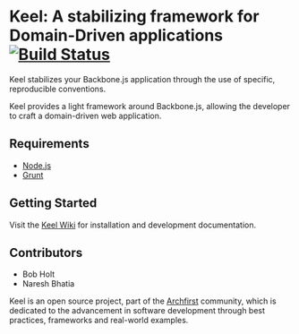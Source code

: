 # Keel: A stabilizing framework for Domain-Driven applications [![Build Status](https://travis-ci.org/archfirst/keel.png)](https://travis-ci.org/archfirst/keel)

Keel stabilizes your Backbone.js application through the use of specific, reproducible conventions.

Keel provides a light framework around Backbone.js, allowing the developer to craft a domain-driven web application.

## Requirements

* [Node.js](http://nodejs.org/)
* [Grunt](http://gruntjs.com/)

## Getting Started

Visit the [Keel Wiki](https://github.com/bobholt/keel/wiki) for installation and development documentation.

## Contributors

* Bob Holt
* Naresh Bhatia

Keel is an open source project, part of the [Archfirst](http://archfirst.org/) community, which is dedicated to the advancement in software development through best practices, frameworks and real-world examples.
